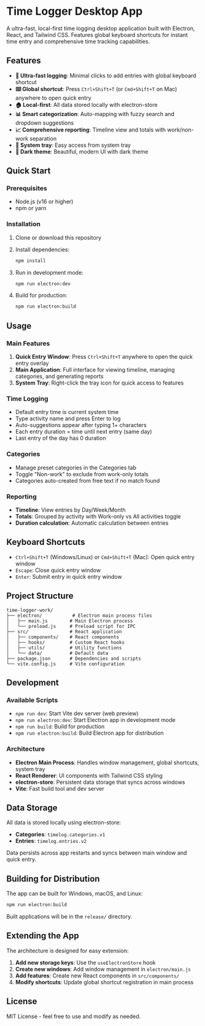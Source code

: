 # Time Logger Desktop App

A ultra-fast, local-first time logging desktop application built with Electron, React, and Tailwind CSS. Features global keyboard shortcuts for instant time entry and comprehensive time tracking capabilities.

## Features

- **🚀 Ultra-fast logging**: Minimal clicks to add entries with global keyboard shortcut
- **⌨️ Global shortcut**: Press `Ctrl+Shift+T` (or `Cmd+Shift+T` on Mac) anywhere to open quick entry
- **🏠 Local-first**: All data stored locally with electron-store
- **📊 Smart categorization**: Auto-mapping with fuzzy search and dropdown suggestions
- **📈 Comprehensive reporting**: Timeline view and totals with work/non-work separation
- **🎯 System tray**: Easy access from system tray
- **🌙 Dark theme**: Beautiful, modern UI with dark theme

## Quick Start

### Prerequisites

- Node.js (v16 or higher)
- npm or yarn

### Installation

1. Clone or download this repository
2. Install dependencies:
   ```bash
   npm install
   ```

3. Run in development mode:
   ```bash
   npm run electron:dev
   ```

4. Build for production:
   ```bash
   npm run electron:build
   ```

## Usage

### Main Features

1. **Quick Entry Window**: Press `Ctrl+Shift+T` anywhere to open the quick entry overlay
2. **Main Application**: Full interface for viewing timeline, managing categories, and generating reports
3. **System Tray**: Right-click the tray icon for quick access to features

### Time Logging

- Default entry time is current system time
- Type activity name and press Enter to log
- Auto-suggestions appear after typing 1+ characters
- Each entry duration = time until next entry (same day)
- Last entry of the day has 0 duration

### Categories

- Manage preset categories in the Categories tab
- Toggle "Non-work" to exclude from work-only totals
- Categories auto-created from free text if no match found

### Reporting

- **Timeline**: View entries by Day/Week/Month
- **Totals**: Grouped by activity with Work-only vs All activities toggle
- **Duration calculation**: Automatic calculation between entries

## Keyboard Shortcuts

- `Ctrl+Shift+T` (Windows/Linux) or `Cmd+Shift+T` (Mac): Open quick entry window
- `Escape`: Close quick entry window
- `Enter`: Submit entry in quick entry window

## Project Structure

```
time-logger-work/
├── electron/           # Electron main process files
│   ├── main.js        # Main Electron process
│   └── preload.js     # Preload script for IPC
├── src/               # React application
│   ├── components/    # React components
│   ├── hooks/         # Custom React hooks
│   ├── utils/         # Utility functions
│   └── data/          # Default data
├── package.json       # Dependencies and scripts
└── vite.config.js     # Vite configuration
```

## Development

### Available Scripts

- `npm run dev`: Start Vite dev server (web preview)
- `npm run electron:dev`: Start Electron app in development mode
- `npm run build`: Build for production
- `npm run electron:build`: Build Electron app for distribution

### Architecture

- **Electron Main Process**: Handles window management, global shortcuts, system tray
- **React Renderer**: UI components with Tailwind CSS styling  
- **electron-store**: Persistent data storage that syncs across windows
- **Vite**: Fast build tool and dev server

## Data Storage

All data is stored locally using electron-store:
- **Categories**: `timelog.categories.v1`
- **Entries**: `timelog.entries.v2`

Data persists across app restarts and syncs between main window and quick entry.

## Building for Distribution

The app can be built for Windows, macOS, and Linux:

```bash
npm run electron:build
```

Built applications will be in the `release/` directory.

## Extending the App

The architecture is designed for easy extension:

1. **Add new storage keys**: Use the `useElectronStore` hook
2. **Create new windows**: Add window management in `electron/main.js`
3. **Add features**: Create new React components in `src/components/`
4. **Modify shortcuts**: Update global shortcut registration in main process

## License

MIT License - feel free to use and modify as needed.
